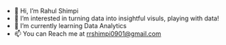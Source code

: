 - 👋 Hi, I’m Rahul Shimpi
- 👀 I’m interested in turning data into insightful visuls, playing with data!
- 🌱 I’m currently learning Data Analytics
- 📫 You can Reach me at rrshimpi0901@gmail.com

<!---
rrshimpi0901/rrshimpi0901 is a ✨ special ✨ repository because its `README.md` (this file) appears on your GitHub profile.
You can click the Preview link to take a look at your changes.
--->

